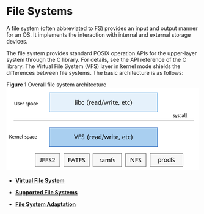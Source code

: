 # File Systems

A file system \(often abbreviated to FS\) provides an input and output manner for an OS. It implements the interaction with internal and external storage devices.

The file system provides standard POSIX operation APIs for the upper-layer system through the C library. For details, see the API reference of the C library. The Virtual File System \(VFS\) layer in kernel mode shields the differences between file systems. The basic architecture is as follows:

**Figure  1**  Overall file system architecture 
![](figures/overall-file-system-architecture.png "overall-file-system-architecture")

-   **[Virtual File System](kernel-small-bundles-fs-virtual.md)**  

-   **[Supported File Systems](kernel-small-bundles-fs-support.md)**  

-   **[File System Adaptation](kernel-small-bundles-fs-new.md)**  


